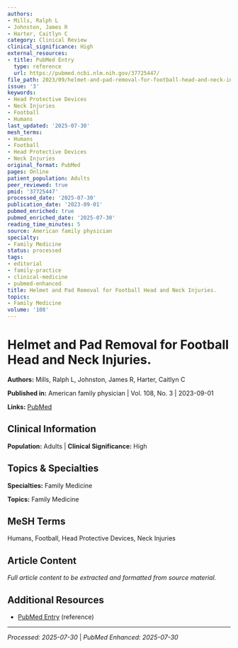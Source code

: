 ```yaml
---
authors:
- Mills, Ralph L
- Johnston, James R
- Harter, Caitlyn C
category: Clinical Review
clinical_significance: High
external_resources:
- title: PubMed Entry
  type: reference
  url: https://pubmed.ncbi.nlm.nih.gov/37725447/
file_path: 2023/09/helmet-and-pad-removal-for-football-head-and-neck-injuries.md
issue: '3'
keywords:
- Head Protective Devices
- Neck Injuries
- Football
- Humans
last_updated: '2025-07-30'
mesh_terms:
- Humans
- Football
- Head Protective Devices
- Neck Injuries
original_format: PubMed
pages: Online
patient_population: Adults
peer_reviewed: true
pmid: '37725447'
processed_date: '2025-07-30'
publication_date: '2023-09-01'
pubmed_enriched: true
pubmed_enriched_date: '2025-07-30'
reading_time_minutes: 5
source: American family physician
specialty:
- Family Medicine
status: processed
tags:
- editorial
- family-practice
- clinical-medicine
- pubmed-enhanced
title: Helmet and Pad Removal for Football Head and Neck Injuries.
topics:
- Family Medicine
volume: '108'
---
```


# Helmet and Pad Removal for Football Head and Neck Injuries.

**Authors:** Mills, Ralph L, Johnston, James R, Harter, Caitlyn C

**Published in:** American family physician | Vol. 108, No. 3 | 2023-09-01

**Links:** [PubMed](https://pubmed.ncbi.nlm.nih.gov/37725447/)

## Clinical Information

**Population:** Adults | **Clinical Significance:** High

## Topics & Specialties

**Specialties:** Family Medicine

**Topics:** Family Medicine

## MeSH Terms

Humans, Football, Head Protective Devices, Neck Injuries

## Article Content

*Full article content to be extracted and formatted from source material.*

## Additional Resources

- [PubMed Entry](https://pubmed.ncbi.nlm.nih.gov/37725447/) (reference)

---

*Processed: 2025-07-30* | *PubMed Enhanced: 2025-07-30*

